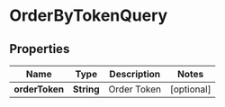 
# OrderByTokenQuery

## Properties
Name | Type | Description | Notes
------------ | ------------- | ------------- | -------------
**orderToken** | **String** | Order Token |  [optional]



